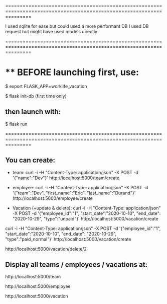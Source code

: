 
=====================================================================================================================

I used sqlite for ease but could used a more performant DB
I used DB request but might have used models directly

=====================================================================================================================

** BEFORE launching first, use:
==============================
$ export FLASK_APP=worklife_vacation

$ flask init-db           (first time only)

then launch with:
----------------
$ flask run

=====================================================================================================================

You can create:
--------------
 - team:
curl -i -H "Content-Type: application/json" -X POST -d '{"name":"Dev"}' http://localhost:5000/team/create

 - employee:
curl -i -H "Content-Type: application/json" -X POST -d '{"team":"Dev", "first_name":"Eric", "last_name":"Durand"}' http://localhost:5000/employee/create

- Vacation (+update & delete):
curl -i -H "Content-Type: application/json" -X POST -d '{"employee_id":"1", "start_date":"2020-10-10", "end_date": "2020-10-29", "type":"unpaid"}' http://localhost:5000/vacation/create

curl -i -H "Content-Type: application/json" -X POST -d '{"employee_id":"1", "start_date":"2020-10-10", "end_date": "2020-10-29", "type":"paid_normal"}' http://localhost:5000/vacation/create

http://localhost:5000/vacation/delete/2


Display all teams / employees / vacations at:
------------------------------------------
http://localhost:5000/team

http://localhost:5000/employee

http://localhost:5000/vacation

